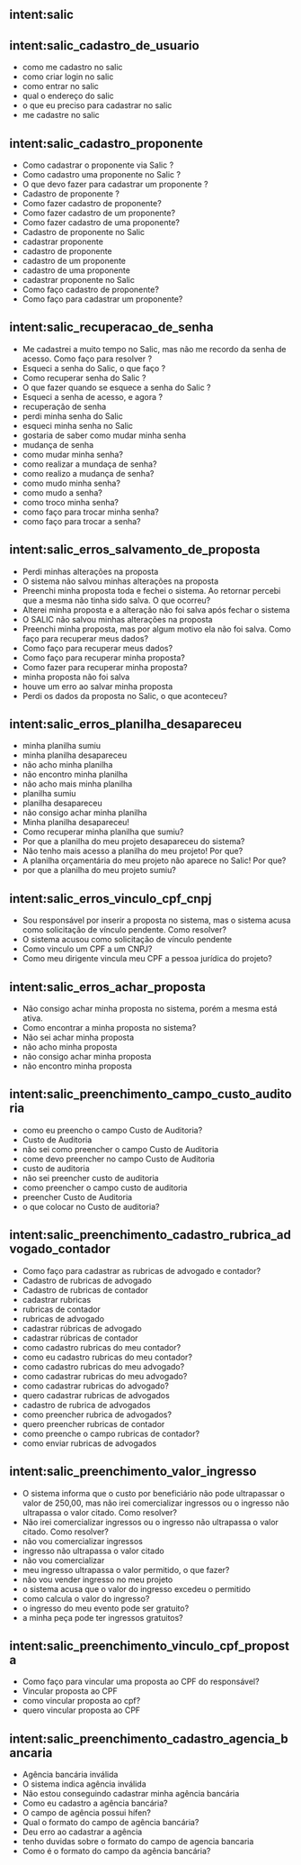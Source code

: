 <!-- Salic -->
## intent:salic

## intent:salic_cadastro_de_usuario
- como me cadastro no salic
- como criar login no salic
- como entrar no salic
- qual o endereço do salic
- o que eu preciso para cadastrar no salic
- me cadastre no salic

## intent:salic_cadastro_proponente
- Como cadastrar o proponente via Salic ?
- Como cadastro uma proponente no Salic ?
- O que devo fazer para cadastrar um proponente ?
- Cadastro de proponente ?
- Como fazer cadastro de proponente?
- Como fazer cadastro de um proponente?
- Como fazer cadastro de uma proponente?
- Cadastro de proponente no Salic
- cadastrar proponente
- cadastro de proponente
- cadastro de um proponente
- cadastro de uma proponente
- cadastrar proponente no Salic
- Como faço cadastro de proponente?
- Como faço para cadastrar um proponente?

## intent:salic_recuperacao_de_senha
- Me cadastrei a muito tempo no Salic, mas não me recordo da senha de acesso. Como faço para resolver ?
- Esqueci a senha do Salic, o que faço ?
- Como recuperar senha do Salic ?
- O que fazer quando se esquece a senha do Salic ?
- Esqueci a senha de acesso, e agora ?
- recuperação de senha
- perdi minha senha do Salic
- esqueci minha senha no Salic
- gostaria de saber como mudar minha senha
- mudança de senha
- como mudar minha senha?
- como realizar a mundaça de senha?
- como realizo a mudança de senha?
- como mudo minha senha?
- como mudo a senha?
- como troco minha senha?
- como faço para trocar minha senha?
- como faço para trocar a senha?


## intent:salic_erros_salvamento_de_proposta
- Perdi minhas alterações na proposta
- O sistema não salvou minhas alterações na proposta
- Preenchi minha proposta toda e fechei o sistema. Ao retornar percebi que a mesma não tinha sido salva. O que ocorreu?
- Alterei minha proposta e a alteração não foi salva após fechar o sistema
- O SALIC não salvou minhas alterações na proposta
- Preenchi minha proposta, mas por algum motivo ela não foi salva. Como faço para recuperar meus dados?
- Como faço para recuperar meus dados?
- Como faço para recuperar minha proposta?
- Como fazer para recuperar minha proposta?
- minha proposta não foi salva
- houve um erro ao salvar minha proposta
- Perdi os dados da proposta no Salic, o que aconteceu?


## intent:salic_erros_planilha_desapareceu
- minha planilha sumiu
- minha planilha desapareceu
- não acho minha planilha
- não encontro minha planilha
- não acho mais minha planilha
- planilha sumiu
- planilha desapareceu
- não consigo achar minha planilha
- Minha planilha desapareceu!
- Como recuperar minha planilha que sumiu?
- Por que a planilha do meu projeto desapareceu do sistema?
- Não tenho mais acesso a planilha do meu projeto! Por que?
- A planilha orçamentária do meu projeto não aparece no Salic! Por que?
- por que a planilha do meu projeto sumiu?

## intent:salic_erros_vinculo_cpf_cnpj
- Sou responsável por inserir a proposta no sistema, mas o sistema acusa como solicitação de vínculo pendente. Como resolver?
- O sistema acusou como solicitação de vínculo pendente
- Como vinculo um CPF a um CNPJ?
- Como meu dirigente vincula meu CPF a pessoa jurídica do projeto?

## intent:salic_erros_achar_proposta
- Não consigo achar minha proposta no sistema, porém a mesma está ativa.
- Como encontrar a minha proposta no sistema?
- Não sei achar minha proposta
- não acho minha proposta
- não consigo achar minha proposta
- não encontro minha proposta

## intent:salic_preenchimento_campo_custo_auditoria
- como eu preencho o campo Custo de Auditoria?
- Custo de Auditoria
- não sei como preencher o campo Custo de Auditoria
- come devo preencher no campo Custo de Auditoria
- custo de auditoria
- não sei preencher custo de auditoria
- como preencher o campo custo de auditoria
- preencher Custo de Auditoria
- o que colocar no Custo de auditoria?

## intent:salic_preenchimento_cadastro_rubrica_advogado_contador
- Como faço para cadastrar as rubricas de advogado e contador?
- Cadastro de rubricas de advogado
- Cadastro de rubricas de contador
- cadastrar rubricas
- rubricas de contador
- rubricas de advogado
- cadastrar rúbricas de advogado
- cadastrar rúbricas de contador
- como cadastro rubricas do meu contador?
- como eu cadastro rubricas do meu contador?
- como cadastro rubricas do meu advogado?
- como cadastrar rubricas do meu advogado?
- como cadastrar rubricas do advogado?
- quero cadastrar rubricas de advogados 
- cadastro de rubrica de advogados
- como preencher rubrica de advogados?
- quero preencher rubricas de contador
- como preenche o campo rubricas de contador?
- como enviar rubricas de advogados

## intent:salic_preenchimento_valor_ingresso
- O sistema informa que o custo por beneficiário não pode ultrapassar o valor de 250,00, mas não irei comercializar ingressos ou o ingresso não ultrapassa o valor citado. Como resolver?
- Não irei comercializar ingressos ou o ingresso não ultrapassa o valor citado. Como resolver?
- não vou comercializar ingressos
- ingresso não ultrapassa o valor citado
- não vou comercializar
- meu ingresso ultrapassa o valor permitido, o que fazer?
- não vou vender ingresso no meu projeto
- o sistema acusa que o valor do ingresso excedeu o permitido
- como calcula o valor do ingresso?
- o ingresso do meu evento pode ser gratuito?
- a minha peça pode ter ingressos gratuitos?

## intent:salic_preenchimento_vinculo_cpf_proposta
- Como faço para vincular uma proposta ao CPF do responsável?
- Vincular proposta ao CPF
- como vincular proposta ao cpf?
- quero vincular proposta ao CPF

## intent:salic_preenchimento_cadastro_agencia_bancaria
- Agência bancária inválida
- O sistema indica agência inválida
- Não estou conseguindo cadastrar minha agência bancária
- Como eu cadastro a agência bancária?
- O campo de agência possui hífen?
- Qual o formato do campo de agência bancária?
- Deu erro ao cadastrar a agência
- tenho duvidas sobre o formato do campo de agencia bancaria
- Como é o formato do campo da agência bancária?
